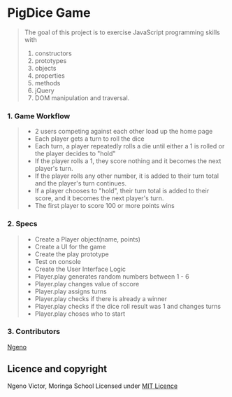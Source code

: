 # PigDice Game
> The goal of this project is to exercise JavaScript programming skills with
> 1. constructors
> 2. prototypes
> 3. objects
> 4. properties
> 5. methods
> 6. jQuery
> 7. DOM manipulation and traversal.

### 1. Game Workflow
> * 2 users competing against each other load up the home page
> * Each player gets a turn to roll the dice
> * Each turn, a player repeatedly rolls a die until either a 1 is rolled or the player decides to "hold"
> * If the player rolls a 1, they score nothing and it becomes the next player's turn.
> * If the player rolls any other number, it is added to their turn total and the player's turn continues.
> * If a player chooses to "hold", their turn total is added to their score, and it becomes the next player's turn.
> * The first player to score 100 or more points wins



### 2. Specs
> * Create a Player object(name, points)
> * Create a UI for the game
> * Create the play prototype
> * Test on console
> * Create the User Interface Logic
> * Player.play generates random numbers between 1 - 6
> * Player.play changes value of sccore
> * Player.play assigns turns
> * Player.play checks if there is already a winner
> * Player.play checks if the dice roll result was 1 and changes turns
> * Player.play choses who to start

### 3. Contributors
[Ngeno](https://www.github.com/ngenovictor)



## Licence and copyright
  Ngeno Victor, Moringa School
  Licensed under [MIT Licence](licence)
